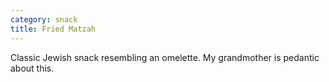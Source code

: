 ```yaml
---
category: snack
title: Fried Matzah
---
```


Classic Jewish snack resembling an omelette. My grandmother is pedantic about this.